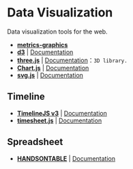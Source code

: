 # Data Visualization

Data visualization tools for the web.

- [**metrics-graphics**](https://github.com/mozilla/metrics-graphics)
- [**d3**](https://github.com/d3/d3) | [Documentation](https://d3js.org/)
- [**three.js**](https://github.com/mrdoob/three.js) | [Documentation](https://d3js.org/)：`3D library.`
- [**Chart.js**](https://github.com/chartjs/Chart.js)  | [Documentation](http://www.chartjs.org/)
- [**svg.js**](https://github.com/wout/svg.js) | [Documentation](http://svgjs.com/)

## Timeline

- [**TimelineJS v3**](https://github.com/NUKnightLab/TimelineJS3) | [Documentation](http://timeline.knightlab.com/)
- [**timesheet.js**](https://github.com/sbstjn/timesheet.js) | [Documentation](https://sbstjn.com/timesheet.js/)

## Spreadsheet

- [**HANDSONTABLE**](https://github.com/handsontable/handsontable) | [Documentation](https://docs.handsontable.com/pro/1.15.1/tutorial-introduction.html)


